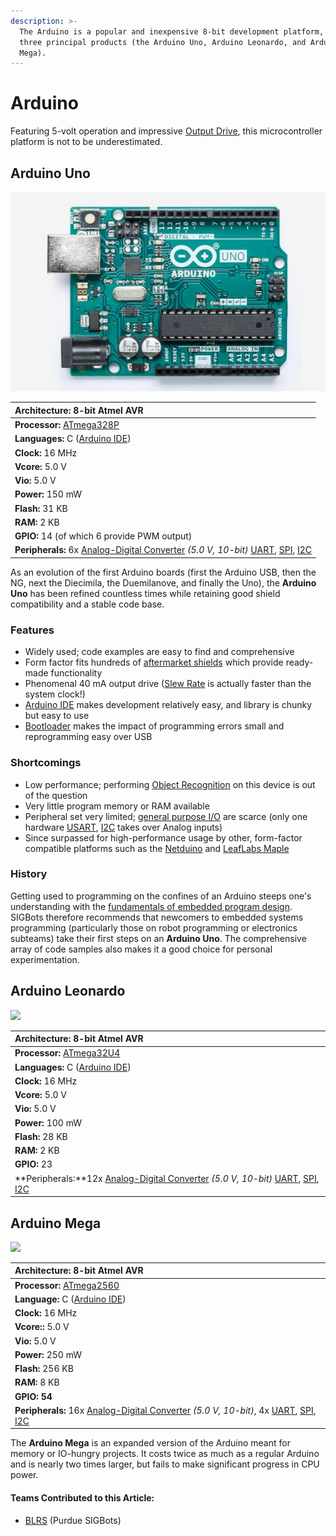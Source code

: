 ```yaml
---
description: >-
  The Arduino is a popular and inexpensive 8-bit development platform, with
  three principal products (the Arduino Uno, Arduino Leonardo, and Arduino
  Mega).
---
```


# Arduino

Featuring 5-volt operation and impressive [Output Drive](../output-drive.md), this microcontroller platform is not to be underestimated.

## Arduino Uno

![](../../../.gitbook/assets/a000066_featured_5.jpg)

| **Architecture:** 8-bit Atmel AVR |
| :--- |
| **Processor:** [ATmega328P](http://ww1.microchip.com/downloads/en/DeviceDoc/ATmega48A-PA-88A-PA-168A-PA-328-P-DS-DS40002061A.pdf) |
| **Languages:** C \([Arduino IDE](https://www.arduino.cc/en/main/software)\) |
| **Clock:** 16 MHz |
| **Vcore:** 5.0 V |
| **Vio:** 5.0 V |
| **Power:** 150 mW |
| **Flash:** 31 KB |
| **RAM:** 2 KB |
| **GPIO:** 14 \(of which 6 provide PWM output\) |
| **Peripherals:** 6x [Analog-Digital Converter](https://github.com/purduesigbots/BLRS-Wiki/tree/3aeb8702c5b3a6c01813fc864764d2c87eb47766/w/wiki/ee/adc/README.md) _\(5.0 V, 10-bit\)_ [UART](https://github.com/purduesigbots/BLRS-Wiki/tree/3aeb8702c5b3a6c01813fc864764d2c87eb47766/w/wiki/ee/uart/README.md), [SPI](https://github.com/purduesigbots/BLRS-Wiki/tree/3aeb8702c5b3a6c01813fc864764d2c87eb47766/w/wiki/ee/spi/README.md), [I2C](https://github.com/purduesigbots/BLRS-Wiki/tree/3aeb8702c5b3a6c01813fc864764d2c87eb47766/w/wiki/ee/i2c/README.md) |

As an evolution of the first Arduino boards \(first the Arduino USB, then the NG, next the Diecimila, the Duemilanove, and finally the Uno\), the **Arduino Uno** has been refined countless times while retaining good shield compatibility and a stable code base.

### Features

* Widely used; code examples are easy to find and comprehensive
* Form factor fits hundreds of [aftermarket shields](http://www.shieldlist.org/) which provide ready-made functionality
* Phenomenal 40 mA output drive \([Slew Rate](../slew-rate.md) is actually faster than the system clock!\)
* [Arduino IDE](https://www.arduino.cc/en/Main/Software) makes development relatively easy, and library is chunky but easy to use
* [Bootloader](https://github.com/Optiboot/optiboot) makes the impact of programming errors small and reprogramming easy over USB

### Shortcomings

* Low performance; performing [Object Recognition](../../../software/object-recognition/) on this device is out of the question
* Very little program memory or RAM available
* Peripheral set very limited; [general purpose I/O](../gpio.md) are scarce \(only one hardware [USART](../usart.md), [I2C](../i2c.md) takes over Analog inputs\)
* Since surpassed for high-performance usage by other, form-factor compatible platforms such as the [Netduino](arduino.md) and [LeafLabs Maple](leaflabs-maple.md)

### History

Getting used to programming on the confines of an Arduino steeps one's understanding with the [fundamentals of embedded program design](../../../software/general/embedded-programming-tips.md). SIGBots therefore recommends that newcomers to embedded systems programming \(particularly those on robot programming or electronics subteams\) take their first steps on an **Arduino Uno**. The comprehensive array of code samples also makes it a good choice for personal experimentation.

## Arduino Leonardo

[![](https://phabricator.purduesigbots.com/file/data/ouywihroyrgzvjqbi3y7/PHID-FILE-rk4z6d5hciyjbx6kg3kd/processor_arduino_leonardo.jpg)](https://phabricator.purduesigbots.com/file/data/ouywihroyrgzvjqbi3y7/PHID-FILE-rk4z6d5hciyjbx6kg3kd/processor_arduino_leonardo.jpg)

| **Architecture:** 8-bit Atmel AVR |
| :--- |
| **Processor:** [ATmega32U4](http://arduino.cc/en/Main/ArduinoBoardLeonardo/) |
| **Languages:** C \([Arduino IDE](https://www.arduino.cc/en/main/software)\) |
| **Clock:** 16 MHz |
| **Vcore:** 5.0 V |
| **Vio:** 5.0 V |
| **Power:** 100 mW |
| **Flash:** 28 KB |
| **RAM:** 2 KB |
| **GPIO:** 23 |
| **Peripherals:**12x [Analog-Digital Converter](../analog-digital-converter.md) _\(5.0 V, 10-bit\)_ [UART](../uart.md), [SPI](../spi.md), [I2C](../i2c.md) |

## Arduino Mega

[![](https://phabricator.purduesigbots.com/file/data/tpu3rueuzkwjspqa2xzv/PHID-FILE-nclcbqoraveubpd544bb/processor_arduino_mega.jpg)](https://phabricator.purduesigbots.com/file/data/tpu3rueuzkwjspqa2xzv/PHID-FILE-nclcbqoraveubpd544bb/processor_arduino_mega.jpg)

| **Architecture:** 8-bit Atmel AVR |
| :--- |
| **Processor:** [ATmega2560](http://arduino.cc/en/Main/ArduinoBoardMega2560/) |
| **Language:** C \([Arduino IDE](https://www.arduino.cc/en/main/software)\) |
| **Clock:** 16 MHz |
| **Vcore::** 5.0 V |
| **Vio:** 5.0 V |
| **Power:** 250 mW |
| **Flash:** 256 KB |
| **RAM:** 8 KB |
| **GPIO: 54** |
| **Peripherals:** 16x [Analog-Digital Converter](../analog-digital-converter.md) _\(5.0 V, 10-bit\)_, 4x [UART](../uart.md), [SPI](../spi.md), [I2C](../i2c.md) |

The **Arduino Mega** is an expanded version of the Arduino meant for memory or IO-hungry projects. It costs twice as much as a regular Arduino and is nearly two times larger, but fails to make significant progress in CPU power.

#### Teams Contributed to this Article:

* [BLRS](https://purduesigbots.com/) \(Purdue SIGBots\)

